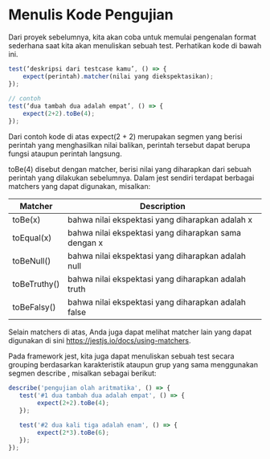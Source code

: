 # Menulis Kode Pengujian

Dari proyek sebelumnya, kita akan coba untuk memulai pengenalan format sederhana saat kita akan
menuliskan sebuah test. Perhatikan kode di bawah ini.

```javascript
test(‘deskripsi dari testcase kamu’, () => {
    expect(perintah).matcher(nilai yang diekspektasikan);
});
 
// contoh
test(‘dua tambah dua adalah empat’, () => {
    expect(2+2).toBe(4);
});
```

Dari contoh kode di atas expect(2 + 2) merupakan segmen yang berisi perintah yang menghasilkan
nilai balikan, perintah tersebut dapat berupa fungsi ataupun perintah langsung.

toBe(4) disebut dengan matcher, berisi nilai yang diharapkan dari sebuah perintah yang
dilakukan sebelumnya. Dalam jest sendiri terdapat berbagai matchers yang dapat digunakan,
misalkan:

| Matcher      | Description                                          |
| ------------ | ---------------------------------------------------- |
| toBe(x)      | bahwa nilai ekspektasi yang diharapkan adalah x      |
| toEqual(x)   | bahwa nilai ekspektasi yang diharapkan sama dengan x |
| toBeNull()   | bahwa nilai ekspektasi yang diharapkan adalah null   |
| toBeTruthy() | bahwa nilai ekspektasi yang diharapkan adalah truth  |
| toBeFalsy()  | bahwa nilai ekspektasi yang diharapkan adalah false  |

Selain matchers di atas, Anda juga dapat melihat matcher lain yang dapat digunakan di sini https://jestjs.io/docs/using-matchers.

Pada framework jest, kita juga dapat menuliskan sebuah test secara grouping berdasarkan karakteristik ataupun grup yang sama menggunakan segmen describe , misalkan sebagai berikut:

```javascript
describe('pengujian olah aritmatika', () => {
   test('#1 dua tambah dua adalah empat', () => {
        expect(2+2).toBe(4);
   });
 
   test('#2 dua kali tiga adalah enam', () => {
        expect(2*3).toBe(6);
   });
});
```

